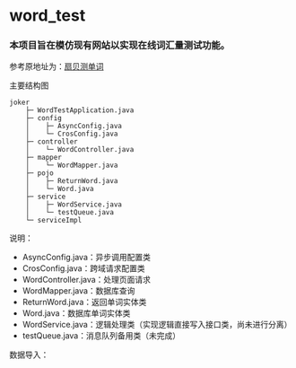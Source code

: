 
# word_test

### 本项目旨在模仿现有网站以实现在线词汇量测试功能。
参考原地址为：[扇贝测单词](https://web.shanbay.com/bdc/vocabtest#/)

主要结构图
```
joker
    ├─ WordTestApplication.java
    ├─ config
    │    ├─ AsyncConfig.java
    │    └─ CrosConfig.java
    ├─ controller
    │    └─ WordController.java
    ├─ mapper
    │    └─ WordMapper.java
    ├─ pojo
    │    ├─ ReturnWord.java
    │    └─ Word.java
    ├─ service
    │    ├─ WordService.java
    │    └─ testQueue.java
    └─ serviceImpl  
```

说明：
* AsyncConfig.java：异步调用配置类
* CrosConfig.java：跨域请求配置类
* WordController.java：处理页面请求
* WordMapper.java：数据库查询
* ReturnWord.java：返回单词实体类
* Word.java：数据库单词实体类
* WordService.java：逻辑处理类（实现逻辑直接写入接口类，尚未进行分离）
* testQueue.java：消息队列备用类（未完成）

数据导入：
